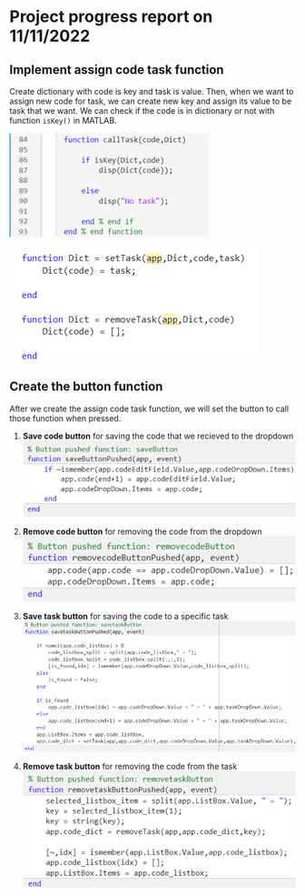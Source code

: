 # Project progress report on 11/11/2022

## Implement assign code task function

Create dictionary with code is key and task is value. Then, when we want to assign new code for task, we can create new key and assign its value to be task that we want. We can check if the code is in dictionary or not with function `isKey()` in MATLAB.

![implement_assign_task-1](../images/week3/implement_assign_task-1.png)  

![implement_assign_task-2](../images/week3/implement_assign_task-2.png)

## Create the button function

After we create the assign code task function, we will set the button to call those function when pressed.

1. **Save code button** for saving the code that we recieved to the dropdown  
   ![Save_Button](../images/week3/Save_Button.png)

2. **Remove code button** for removing the code from the dropdown  
   ![Remove_code](../images/week3/Remove_code.png)

3. **Save task button** for saving the code to a specific task  
   ![Save_task_Button](../images/week3/Save_task_button.png)

4. **Remove task button** for removing the code from the task  
   ![Remove_task_Button](../images/week3/Remove_task_Button.png)
